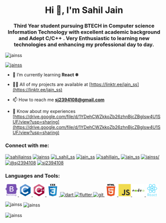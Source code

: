 <h1 align="center">Hi 👋, I'm Sahil Jain</h1>
<h3 align="center">Third Year student pursuing BTECH in Computer science Information Technology with excellent academic background and Adept C/C++ . Very Enthusiastic to learning new technologies and enhancing my professional day to day.</h3>

<p align="left"> <img src="https://komarev.com/ghpvc/?username=jainss&label=Profile%20views&color=0e75b6&style=flat" alt="jainss" /> </p>

<p align="left"> <a href="https://github.com/ryo-ma/github-profile-trophy"><img src="https://github-profile-trophy.vercel.app/?username=jainss" alt="jainss" /></a> </p>

- 🌱 I’m currently learning **React ❄**

- 👨‍💻 All of my projects are available at [https://linktr.ee/jain_ss](https://linktr.ee/jain_ss)

- 📫 How to reach me **sj2394108@gmail.com**

- 📄 Know about my experiences [https://drive.google.com/file/d/1YDehCWZkkoZb26zhnBjcZBgIsw4U1SUF/view?usp=sharing](https://drive.google.com/file/d/1YDehCWZkkoZb26zhnBjcZBgIsw4U1SUF/view?usp=sharing)

<h3 align="left">Connect with me:</h3>
<p align="left">
<a href="https://twitter.com/sahiljainss" target="blank"><img align="center" src="https://raw.githubusercontent.com/rahuldkjain/github-profile-readme-generator/master/src/images/icons/Social/twitter.svg" alt="sahiljainss" height="30" width="40" /></a>
<a href="https://linkedin.com/in/jainss" target="blank"><img align="center" src="https://raw.githubusercontent.com/rahuldkjain/github-profile-readme-generator/master/src/images/icons/Social/linked-in-alt.svg" alt="jainss" height="30" width="40" /></a>
<a href="https://instagram.com/j_sahil_ss" target="blank"><img align="center" src="https://raw.githubusercontent.com/rahuldkjain/github-profile-readme-generator/master/src/images/icons/Social/instagram.svg" alt="j_sahil_ss" height="30" width="40" /></a>
<a href="https://www.codechef.com/users/jain_ss" target="blank"><img align="center" src="https://cdn.jsdelivr.net/npm/simple-icons@3.1.0/icons/codechef.svg" alt="jain_ss" height="30" width="40" /></a>
<a href="https://www.hackerrank.com/sahiljain_" target="blank"><img align="center" src="https://raw.githubusercontent.com/rahuldkjain/github-profile-readme-generator/master/src/images/icons/Social/hackerrank.svg" alt="sahiljain_" height="30" width="40" /></a>
<a href="https://codeforces.com/profile/jain_ss" target="blank"><img align="center" src="https://raw.githubusercontent.com/rahuldkjain/github-profile-readme-generator/master/src/images/icons/Social/codeforces.svg" alt="jain_ss" height="30" width="40" /></a>
<a href="https://www.leetcode.com/jainss/" target="blank"><img align="center" src="https://raw.githubusercontent.com/rahuldkjain/github-profile-readme-generator/master/src/images/icons/Social/leet-code.svg" alt="jainss/" height="30" width="40" /></a>
<a href="https://www.hackerearth.com/@sj2394108" target="blank"><img align="center" src="https://raw.githubusercontent.com/rahuldkjain/github-profile-readme-generator/master/src/images/icons/Social/hackerearth.svg" alt="@sj2394108" height="30" width="40" /></a>
<a href="https://auth.geeksforgeeks.org/user/sj2394108" target="blank"><img align="center" src="https://raw.githubusercontent.com/rahuldkjain/github-profile-readme-generator/master/src/images/icons/Social/geeks-for-geeks.svg" alt="sj2394108" height="30" width="40" /></a>
</p>

<h3 align="left">Languages and Tools:</h3>
<p align="left"> <a href="https://getbootstrap.com" target="_blank" rel="noreferrer"> <img src="https://raw.githubusercontent.com/devicons/devicon/master/icons/bootstrap/bootstrap-plain-wordmark.svg" alt="bootstrap" width="40" height="40"/> </a> <a href="https://www.cprogramming.com/" target="_blank" rel="noreferrer"> <img src="https://raw.githubusercontent.com/devicons/devicon/master/icons/c/c-original.svg" alt="c" width="40" height="40"/> </a> <a href="https://www.w3schools.com/cpp/" target="_blank" rel="noreferrer"> <img src="https://raw.githubusercontent.com/devicons/devicon/master/icons/cplusplus/cplusplus-original.svg" alt="cplusplus" width="40" height="40"/> </a> <a href="https://www.w3schools.com/css/" target="_blank" rel="noreferrer"> <img src="https://raw.githubusercontent.com/devicons/devicon/master/icons/css3/css3-original-wordmark.svg" alt="css3" width="40" height="40"/> </a> <a href="https://dart.dev" target="_blank" rel="noreferrer"> <img src="https://www.vectorlogo.zone/logos/dartlang/dartlang-icon.svg" alt="dart" width="40" height="40"/> </a> <a href="https://flutter.dev" target="_blank" rel="noreferrer"> <img src="https://www.vectorlogo.zone/logos/flutterio/flutterio-icon.svg" alt="flutter" width="40" height="40"/> </a> <a href="https://git-scm.com/" target="_blank" rel="noreferrer"> <img src="https://www.vectorlogo.zone/logos/git-scm/git-scm-icon.svg" alt="git" width="40" height="40"/> </a> <a href="https://www.w3.org/html/" target="_blank" rel="noreferrer"> <img src="https://raw.githubusercontent.com/devicons/devicon/master/icons/html5/html5-original-wordmark.svg" alt="html5" width="40" height="40"/> </a> <a href="https://developer.mozilla.org/en-US/docs/Web/JavaScript" target="_blank" rel="noreferrer"> <img src="https://raw.githubusercontent.com/devicons/devicon/master/icons/javascript/javascript-original.svg" alt="javascript" width="40" height="40"/> </a> <a href="https://nodejs.org" target="_blank" rel="noreferrer"> <img src="https://raw.githubusercontent.com/devicons/devicon/master/icons/nodejs/nodejs-original-wordmark.svg" alt="nodejs" width="40" height="40"/> </a> <a href="https://reactjs.org/" target="_blank" rel="noreferrer"> <img src="https://raw.githubusercontent.com/devicons/devicon/master/icons/react/react-original-wordmark.svg" alt="react" width="40" height="40"/> </a> </p>

<p><img align="left" src="https://github-readme-stats.vercel.app/api/top-langs?username=jainss&show_icons=true&locale=en&layout=compact" alt="jainss" /></p>

<p>&nbsp;<img align="center" src="https://github-readme-stats.vercel.app/api?username=jainss&show_icons=true&locale=en" alt="jainss" /></p>

<p><img align="center" src="https://github-readme-streak-stats.herokuapp.com/?user=jainss&" alt="jainss" /></p>
